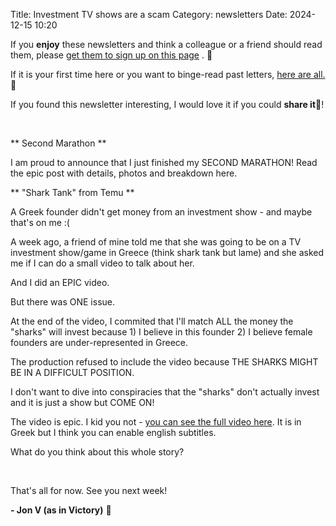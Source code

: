 Title: Investment TV shows are a scam
Category: newsletters
Date: 2024-12-15 10:20

If you **enjoy** these newsletters and think a colleague or a friend should read them, please  [get them to sign up on this page](https://jon.io/) . 📝

If it is your first time here or you want to binge-read past letters, [here are all.](https://jon.io/category/newsletters) 📰
  
If you found this newsletter interesting, I would love it if you could **share it**🔗!

<br>

** Second Marathon **  

I am proud to announce that I just finished my SECOND MARATHON! Read the epic post with details, photos and breakdown here.

** "Shark Tank" from Temu **

A Greek founder didn't get money from an investment show - and maybe that's on me :(



A week ago, a friend of mine told me that she was going to be on a TV investment show/game in Greece (think shark tank but lame) and she asked me if I can do a small video to talk about her. 



And I did an EPIC video.



But there was ONE issue. 



At the end of the video, I commited that I'll match ALL the money the "sharks" will invest because 1) I believe in this founder 2) I believe female founders are under-represented in Greece.



The production refused to include the video because THE SHARKS MIGHT BE IN A DIFFICULT POSITION.



I don't want to dive into conspiracies that the "sharks" don't actually invest and it is just a show but COME ON!



The video is epic. I kid you not - [you can see the full video here](https://www.youtube.com/watch?v=VKaGzjGRjLU). It is in Greek but I think you can enable english subtitles.



What do you think about this whole story?
    
<br>

That's all for now. See you next week!  

**\- Jon V (as in Victory)** 🚀

